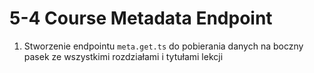 # 5-4 Course Metadata Endpoint

1. Stworzenie endpointu `meta.get.ts` do pobierania danych na boczny pasek ze wszystkimi rozdziałami i tytułami lekcji


